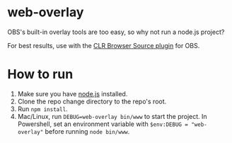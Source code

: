 web-overlay
===========

OBS's built-in overlay tools are too easy, so why not run a node.js project?

For best results, use with the [CLR Browser Source plugin](https://obsproject.com/forum/resources/clr-browser-source-plugin.22/) for OBS.

How to run
==========
1. Make sure you have [node.js](http://nodejs.org/) installed.
2. Clone the repo change directory to the repo's root.
3. Run `npm install`.
4. Mac/Linux, run `DEBUG=web-overlay bin/www` to start the project. In Powershell, set an environment variable with `$env:DEBUG = "web-overlay"` before running `node bin/www`.
